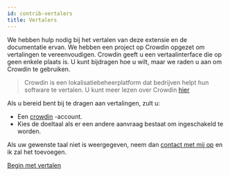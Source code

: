 ```yaml
---
id: contrib-vertalers
title: Vertalers
---
```


We hebben hulp nodig bij het vertalen van deze extensie en de documentatie ervan. We hebben een project op Crowdin opgezet om vertalingen te vereenvoudigen. Crowdin geeft u een vertaalinterface die op geen enkele plaats is. U kunt bijdragen hoe u wilt, maar we raden u aan om Crowdin te gebruiken.

> Crowdin is een lokalisatiebeheerplatform dat bedrijven helpt hun software te vertalen. U kunt meer lezen over Crowdin [hier](https://support.crowdin.com/crowdin-intro/)

Als u bereid bent bij te dragen aan vertalingen, zult u:

* Een [crowdin](https://crowdin.com/project/phpbb-ext-sitemaker) -account.
* Kies de doeltaal als er een andere aanvraag bestaat om ingeschakeld te worden.

Als uw gewenste taal niet is weergegeven, neem dan [contact met mij op](https://crowdin.com/profile/blitze) en ik zal het toevoegen.

[Begin met vertalen](https://crowdin.com/project/phpbb-ext-sitemaker)
